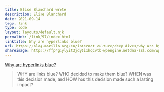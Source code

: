 ```yaml
---
title: Elise Blanchard wrote
description: Elise Blanchard
date: 2021-09-14
tags: link
type: code
layout: layouts/default.njk
permalink: /link/97/index.html
linktitle: Why are hyperlinks blue?
url: https://blog.mozilla.org/en/internet-culture/deep-dives/why-are-hyperlinks-blue/
shareimage: https://ffp4g1ylyit3jdyti1hqcvtb-wpengine.netdna-ssl.com/wp-content/blogs.dir/278/files/2021/08/moz_explains_blue_links_blog_header-1000x563.jpg
---
```


[Why are hyperlinks blue?](https://blog.mozilla.org/en/internet-culture/deep-dives/why-are-hyperlinks-blue/)

> WHY are links blue? WHO decided to make them blue? WHEN was this decision made, and HOW has this decision made such a lasting impact? 